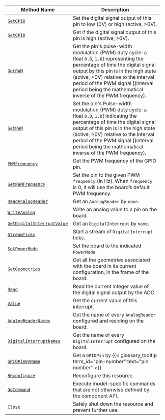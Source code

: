 <!-- prettier-ignore -->
| Method Name | Description |
| ----------- | ----------- |
| [`SetGPIO`](/components/board/#setgpio) | Set the digital signal output of this pin to low (0V) or high (active, >0V). |
| [`GetGPIO`](/components/board/#getgpio) | Get if the digital signal output of this pin is high (active, >0V). |
| [`GetPWM`](/components/board/#getpwm) | Get the pin's pulse-width modulation (PWM) duty cycle: a float `0.0`, `1.0`] representing the percentage of time the digital signal output by this pin is in the high state (active, >0V) relative to the interval period of the PWM signal [(interval period being the mathematical inverse of the PWM frequency). |
| [`SetPWM`](/components/board/#setpwm) | Set the pin's Pulse-width modulation (PWM) duty cycle: a float `0.0`, `1.0`] indicating the percentage of time the digital signal output of this pin is in the high state (active, >0V) relative to the interval period of the PWM signal [(interval period being the mathematical inverse of the PWM frequency). |
| [`PWMFrequency`](/components/board/#pwmfrequency) | Get the PWM frequency of the GPIO pin. |
| [`SetPWMFrequency`](/components/board/#setpwmfrequency) | Set the pin to the given PWM `frequency` (in Hz). When `frequency` is 0, it will use the board’s default PWM frequency. |
| [`ReadAnalogReader`](/components/board/#readanalogreader) | Get an `AnalogReader` by `name`. |
| [`WriteAnalog`](/components/board/#writeanalog) | Write an analog value to a pin on the board. |
| [`GetDigitalInterruptValue`](/components/board/#getdigitalinterruptvalue) | Get an `DigitalInterrupt` by `name`. |
| [`StreamTicks`](/components/board/#streamticks) | Start a stream of `DigitalInterrupt` ticks. |
| [`SetPowerMode`](/components/board/#setpowermode) | Set the board to the indicated `PowerMode`. |
| [`GetGeometries`](/components/board/#getgeometries) | Get all the geometries associated with the board in its current configuration, in the frame of the board. |
| [`Read`](/components/board/#read) | Read the current integer value of the digital signal output by the ADC. |
| [`Value`](/components/board/#value) | Get the current value of this interrupt. |
| [`AnalogReaderNames`](/components/board/#analogreadernames) | Get the name of every `AnalogReader` configured and residing on the board. |
| [`DigitalInterruptNames`](/components/board/#digitalinterruptnames) | Get the name of every `DigitalInterrupt` configured on the board. |
| [`GPIOPinByName`](/components/board/#gpiopinbyname) | Get a `GPIOPin` by {{< glossary_tooltip term_id="pin-number" text="pin number" >}}. |
| [`Reconfigure`](/components/board/#reconfigure) | Reconfigure this resource. |
| [`DoCommand`](/components/board/#docommand) | Execute model-specific commands that are not otherwise defined by the component API. |
| [`Close`](/components/board/#close) | Safely shut down the resource and prevent further use. |
